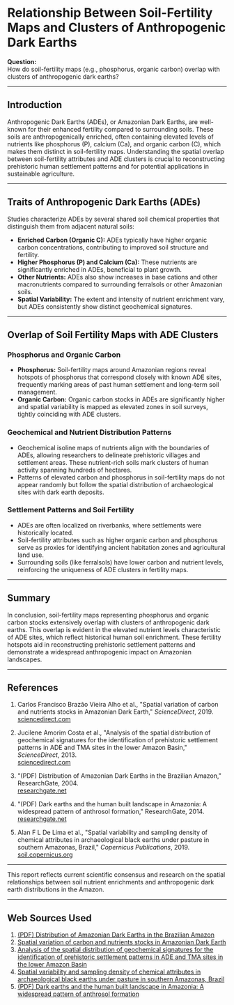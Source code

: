 # Relationship Between Soil-Fertility Maps and Clusters of Anthropogenic Dark Earths

**Question:**  
How do soil-fertility maps (e.g., phosphorus, organic carbon) overlap with clusters of anthropogenic dark earths?

---

## Introduction

Anthropogenic Dark Earths (ADEs), or Amazonian Dark Earths, are well-known for their enhanced fertility compared to surrounding soils. These soils are anthropogenically enriched, often containing elevated levels of nutrients like phosphorus (P), calcium (Ca), and organic carbon (C), which makes them distinct in soil-fertility maps. Understanding the spatial overlap between soil-fertility attributes and ADE clusters is crucial to reconstructing prehistoric human settlement patterns and for potential applications in sustainable agriculture.

---

## Traits of Anthropogenic Dark Earths (ADEs)

Studies characterize ADEs by several shared soil chemical properties that distinguish them from adjacent natural soils:

- **Enriched Carbon (Organic C):** ADEs typically have higher organic carbon concentrations, contributing to improved soil structure and fertility.
- **Higher Phosphorus (P) and Calcium (Ca):** These nutrients are significantly enriched in ADEs, beneficial to plant growth.
- **Other Nutrients:** ADEs also show increases in base cations and other macronutrients compared to surrounding ferralsols or other Amazonian soils.
- **Spatial Variability:** The extent and intensity of nutrient enrichment vary, but ADEs consistently show distinct geochemical signatures.

---

## Overlap of Soil Fertility Maps with ADE Clusters

### Phosphorus and Organic Carbon

- **Phosphorus:** Soil-fertility maps around Amazonian regions reveal hotspots of phosphorus that correspond closely with known ADE sites, frequently marking areas of past human settlement and long-term soil management.
- **Organic Carbon:** Organic carbon stocks in ADEs are significantly higher and spatial variability is mapped as elevated zones in soil surveys, tightly coinciding with ADE clusters.

### Geochemical and Nutrient Distribution Patterns

- Geochemical isoline maps of nutrients align with the boundaries of ADEs, allowing researchers to delineate prehistoric villages and settlement areas. These nutrient-rich soils mark clusters of human activity spanning hundreds of hectares.
- Patterns of elevated carbon and phosphorus in soil-fertility maps do not appear randomly but follow the spatial distribution of archaeological sites with dark earth deposits.
  
### Settlement Patterns and Soil Fertility

- ADEs are often localized on riverbanks, where settlements were historically located.
- Soil-fertility attributes such as higher organic carbon and phosphorus serve as proxies for identifying ancient habitation zones and agricultural land use.
- Surrounding soils (like ferralsols) have lower carbon and nutrient levels, reinforcing the uniqueness of ADE clusters in fertility maps.

---

## Summary

In conclusion, soil-fertility maps representing phosphorus and organic carbon stocks extensively overlap with clusters of anthropogenic dark earths. This overlap is evident in the elevated nutrient levels characteristic of ADE sites, which reflect historical human soil enrichment. These fertility hotspots aid in reconstructing prehistoric settlement patterns and demonstrate a widespread anthropogenic impact on Amazonian landscapes.

---

## References

1. Carlos Francisco Brazão Vieira Alho et al., "Spatial variation of carbon and nutrients stocks in Amazonian Dark Earth," *ScienceDirect*, 2019.  
   [sciencedirect.com](https://www.sciencedirect.com/science/article/pii/S0016706117320700)

2. Jucilene Amorim Costa et al., "Analysis of the spatial distribution of geochemical signatures for the identification of prehistoric settlement patterns in ADE and TMA sites in the lower Amazon Basin," *ScienceDirect*, 2013.  
   [sciencedirect.com](https://www.sciencedirect.com/science/article/pii/S0305440312005523)

3. "(PDF) Distribution of Amazonian Dark Earths in the Brazilian Amazon," ResearchGate, 2004.  
   [researchgate.net](https://www.researchgate.net/publication/225848541_Distribution_of_Amazonian_Dark_Earths_in_the_Brazilian_Amazon)

4. "(PDF) Dark earths and the human built landscape in Amazonia: A widespread pattern of anthrosol formation," ResearchGate, 2014.  
   [researchgate.net](https://www.researchgate.net/publication/259126195_Dark_earths_and_the_human_built_landscape_in_Amazonia_A_widespread_pattern_of_anthrosol_formation)

5. Alan F L De Lima et al., "Spatial variability and sampling density of chemical attributes in archaeological black earths under pasture in southern Amazonas, Brazil," *Copernicus Publications*, 2019.  
   [soil.copernicus.org](https://soil.copernicus.org/preprints/soil-2019-26/)

---

This report reflects current scientific consensus and research on the spatial relationships between soil nutrient enrichments and anthropogenic dark earth distributions in the Amazon.

---
## Web Sources Used

1. [(PDF) Distribution of Amazonian Dark Earths in the Brazilian Amazon](https://www.researchgate.net/publication/225848541_Distribution_of_Amazonian_Dark_Earths_in_the_Brazilian_Amazon)
2. [Spatial variation of carbon and nutrients stocks in Amazonian Dark Earth](https://www.sciencedirect.com/science/article/pii/S0016706117320700)
3. [Analysis of the spatial distribution of geochemical signatures for the identification of prehistoric settlement patterns in ADE and TMA sites in the lower Amazon Basin](https://www.sciencedirect.com/science/article/pii/S0305440312005523)
4. [Spatial variability and sampling density of chemical attributes in archaeological black earths under pasture in southern Amazonas, Brazil](https://soil.copernicus.org/preprints/soil-2019-26/)
5. [(PDF) Dark earths and the human built landscape in Amazonia: A widespread pattern of anthrosol formation](https://www.researchgate.net/publication/259126195_Dark_earths_and_the_human_built_landscape_in_Amazonia_A_widespread_pattern_of_anthrosol_formation)
